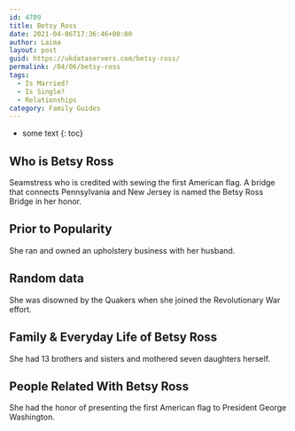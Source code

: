 ```yaml
---
id: 4709
title: Betsy Ross
date: 2021-04-06T17:36:46+00:00
author: Laima
layout: post
guid: https://ukdataservers.com/betsy-ross/
permalink: /04/06/betsy-ross
tags:
  - Is Married?
  - Is Single?
  - Relationships
category: Family Guides
---
```


* some text
{: toc}


## Who is Betsy Ross
                  
                  
                  
Seamstress who is credited with sewing the first American flag. A bridge that connects Pennsylvania and New Jersey is named the Betsy Ross Bridge in her honor.
                  
              
            
              
            
                
                
                
## Prior to Popularity
                  
                  
                  
She ran and owned an upholstery business with her husband.
                  
              
            
              
            
                
                
                
## Random data
                  
                  
                  
She was disowned by the Quakers when she joined the Revolutionary War effort.
                  
              
            
              
            
                
                
                
## Family & Everyday Life of Betsy Ross
                  
                  
                  
She had 13 brothers and sisters and mothered seven daughters herself.
                  
              
            
              
            
                
                
                
## People Related With Betsy Ross
                  
                  
                  
She had the honor of presenting the first American flag to President George Washington.
                  
              
            
              
            
                
              
            
              
              
            
            
              
            
          
          
          